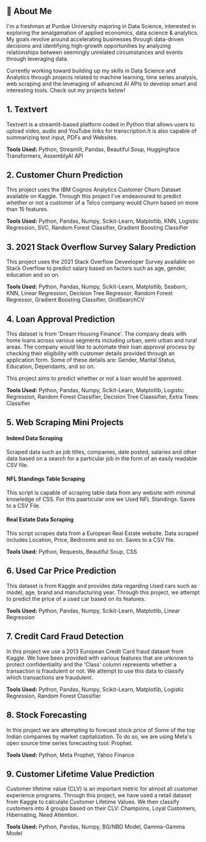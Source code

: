 
## 🚀 About Me
I'm a freshman at Purdue University majoring in Data Science, interested in exploring the amalgamation of applied economics, data science & analytics. My goals revolve around accelerating businesses through data-driven decisions and identifying high-growth opportunities by analyzing relationships between seemingly unrelated circumstances and events through leveraging data.

Currently working toward building up my skills in Data Science and Analytics through projects related to machine learning, time series analysis, web scraping and the leveraging of advanced AI APIs to develop smart and interesting tools. Check out my projects below!


## 1. Textvert

Textvert is a streamlit-based platform coded in Python that 
allows users to upload video, audio and YouTube links for 
transcription.It is also capable of summarizing 
text input, PDFs and Websites.

**Tools Used:** Python, Streamlit, Pandas, Beautiful Soup, 
Huggingface Transformers, AssemblyAI API

## 2. Customer Churn Prediction

This project uses the IBM Cognos Analytics Customer Churn 
Dataset available on Kaggle. Through this project I've
endeavoured to predict whether or not a customer of a Telco
company would Churn based on more than 15 features.

**Tools Used:** Python, Pandas, Numpy, Scikit-Learn, Matplotlib,
KNN, Logistic Regression, SVC, Random Forest Classifier, 
Gradient Boosting Classifier

## 3. 2021 Stack Overflow Survey Salary Prediction

This project uses the 2021 Stack Overflow Deveeloper Survey 
available on Stack Overflow to predict salary based on factors
such as age, gender, education and so on.

**Tools Used:** Python, Pandas, Numpy, Scikit-Learn, Matplotlib,
Seaborn, KNN, Linear Regression, Decision Tree Regressor, 
Random Forest Regressor, Gradient Boosting Classifier, GridSearchCV

## 4. Loan Approval Prediction

This dataset is from 'Dream Housing Finance'. The company deals with home loans across various segments including urban, semi urban and rural areas. The company would like to automate their loan approval process by checking their eligibility with customer details provided through an application form. Some of these details are: Gender, Marital Status, Education, Dependants, and so on.

This project aims to predict whether or not a loan would be approved.

**Tools Used:** Python, Pandas, Numpy, Scikit-Learn, Matplotlib,
Logistic Regression, Random Forest Classifier, Decision Tree Claassifier, 
Extra Trees Classifier

## 5. Web Scraping Mini Projects

#### Indeed Data Scraping
Scraped data such as job titles, companies, date posted, salaries and
other data based on a search for a particular job in the form of
an easily readable CSV file.

#### NFL Standings Table Scraping
This script is capable of scraping table data from any website
with minimal knowledge of CSS. For this paarticular one we Used
NFL Standings. Saves to a CSV File.

#### Real Estate Data Scraping
This script scrapes data from a European Real Estate website. 
Data scraped includes Location, Price, Bedrooms and so on. Saves
to a CSV file.

**Tools Used:** Python, Requests, Beautiful Soup, CSS

## 6. Used Car Price Prediction

This dataset is from Kaggle and provides data regarding Used
cars such as model, age, brand and manufacturing year. Through
this project, we attempt to predict the price of a used car
based on its features.

**Tools Used:** Python, Pandas, Numpy, Scikit-Learn, Matplotlib,
Linear Regression

## 7. Credit Card Fraud Detection

In this project we use a 2013 European Credit Card fraud dataset
from Kaggle. We have been provided with various features that
are unknown to protect confidentiality and the 'Class' column represents
whether a transaction is fraudulent or not. We attempt to use
this data to classify which transactions are fraudulent.

**Tools Used:** Python, Pandas, Numpy, Scikit-Learn, Matplotlib,
Logistic Regression, Random Forest Classifier

## 8. Stock Forecasting

In this project we are attempting to forecast stock price of Some
of the top Indian companies by market capitalization. To do so, 
we are using Meta's open source time series forecasting tool: Prophet.

**Tools Used:** Python, Meta Prophet, Yahoo Finance

## 9. Customer Lifetime Value Prediction

Customer lifetime value (CLV) is an important metric for almost all
customer experience programs. Through this project, we have used
a retail dataset from Kaggle to calculate Customer Lifetime
Values. We then classify customers into 4 groups based on their CLV:
Champions, Loyal Customers, Hibernating, Need Attention.

**Tools Used:** Python, Pandas, Numpy, BG/NBD Model, Gamma-Gamma Model

